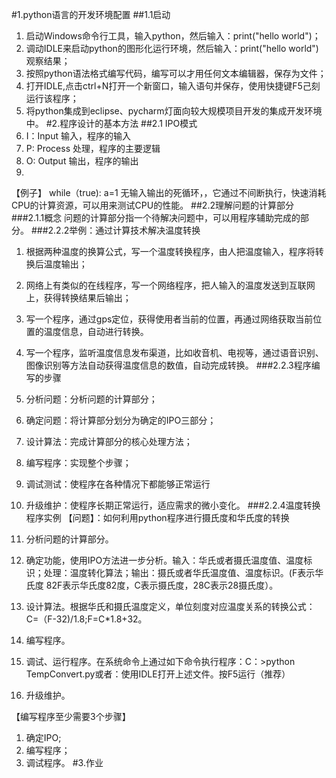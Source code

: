 #1.python语言的开发环境配置
##1.1启动
1. 启动Windows命令行工具，输入python，然后输入：print("hello world")；
2. 调动IDLE来启动python的图形化运行环境，然后输入：print("hello world")观察结果；
3. 按照python语法格式编写代码，编写可以才用任何文本编辑器，保存为文件；
4. 打开IDLE,点击ctrl+N打开一个新窗口，输入语句并保存，使用快捷键F5己刻运行该程序；
5. 将python集成到eclipse、pycharm灯面向较大规模项目开发的集成开发环境中。
#2.程序设计的基本方法
##2.1 IPO模式
1. I：Input    输入，程序的输入
2. P: Process  处理，程序的主要逻辑
3. O: Output   输出，程序的输出
4. 
【例子】
while（true):
a=1
无输入输出的死循环，，它通过不间断执行，快速消耗CPU的计算资源，可以用来测试CPU的性能。
##2.2理解问题的计算部分
###2.1.1概念
问题的计算部分指一个待解决问题中，可以用程序辅助完成的部分。
###2.2.2举例：通过计算技术解决温度转换
1. 根据两种温度的换算公式，写一个温度转换程序，由人把温度输入，程序将转换后温度输出；
2. 网络上有类似的在线程序，写一个网络程序，把人输入的温度发送到互联网上，获得转换结果后输出；
3. 写一个程序，通过gps定位，获得使用者当前的位置，再通过网络获取当前位置的温度信息，自动进行转换。
4. 写一个程序，监听温度信息发布渠道，比如收音机、电视等，通过语音识别、图像识别等方法自动获得温度信息的数值，自动完成转换。
###2.2.3程序编写的步骤
1. 分析问题：分析问题的计算部分；
2. 确定问题：将计算部分划分为确定的IPO三部分；
3. 设计算法：完成计算部分的核心处理方法；
4. 编写程序：实现整个步骤；
5. 调试测试：使程序在各种情况下都能够正常运行
6. 升级维护：使程序长期正常运行，适应需求的微小变化。
###2.2.4温度转换程序实例
【问题】：如何利用python程序进行摄氏度和华氏度的转换

1. 分析问题的计算部分。
2. 确定功能，使用IPO方法进一步分析。输入：华氏或者摄氏温度值、温度标识；处理：温度转化算法；输出：摄氏或者华氏温度值、温度标识。(F表示华氏度 82F表示华氏度82度，C表示摄氏度，28C表示28摄氏度）。
3. 设计算法。根据华氏和摄氏温度定义，单位刻度对应温度关系的转换公式：C=（F-32)/1.8;F=C*1.8+32。
4. 编写程序。
5. 调试、运行程序。在系统命令上通过如下命令执行程序：C：\>python TempConvert.py或者：使用IDLE打开上述文件。按F5运行（推荐）
6. 升级维护。

【编写程序至少需要3个步骤】

1. 确定IPO;
2. 编写程序；
3. 调试程序。
#3.作业

